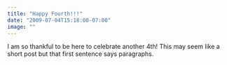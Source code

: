 ```yaml
---
title: "Happy Fourth!!!"
date: "2009-07-04T15:18:00-07:00"
image: ""
---
```


I am so thankful to be here to celebrate another 4th! 
This may seem like a short post but that first sentence says paragraphs.
